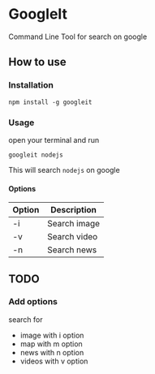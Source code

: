 # GoogleIt

Command Line Tool for search on google

## How to use

### Installation

`npm install -g googleit`

### Usage

open your terminal and run

`googleit nodejs`

This will search `nodejs` on google

#### Options

|Option|Description|
|---|---|
|-i|Search image|
|-v|Search video|
|-n|Search news|

## TODO

### Add options

search for

- image with i option
- map with m option
- news with n option
- videos with v option
